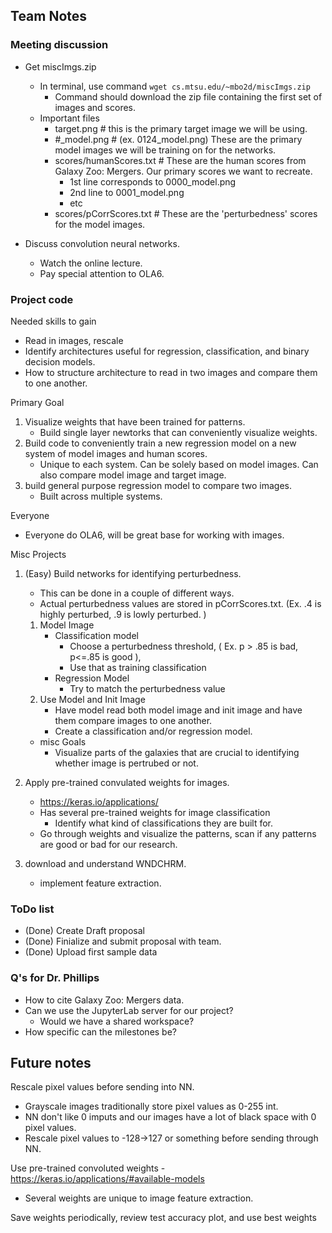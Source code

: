 ## Team Notes

### Meeting discussion

- Get miscImgs.zip
    - In terminal, use command `wget cs.mtsu.edu/~mbo2d/miscImgs.zip`
        - Command should download the zip file containing the first set of images and scores.
    - Important files
        - target.png  # this is the primary target image we will be using.
        - #_model.png # (ex. 0124_model.png) These are the primary model images we will be training on for the networks. 
        - scores/humanScores.txt   # These are the human scores from Galaxy Zoo: Mergers.  Our primary scores we want to recreate.
            - 1st line corresponds to 0000_model.png
            - 2nd line to 0001_model.png
            - etc
        - scores/pCorrScores.txt   # These are the 'perturbedness' scores for the model images. 

- Discuss convolution neural networks.
    - Watch the online lecture.
    - Pay special attention to OLA6.
    
    
### Project code

Needed skills to gain
- Read in images, rescale
- Identify architectures useful for regression, classification, and binary decision models.
- How to structure architecture to read in two images and compare them to one another.

Primary Goal 
1) Visualize weights that have been trained for patterns.
    - Build single layer newtorks that can conveniently visualize weights. 
2) Build code to conveniently train a new regression model on a new system of model images and human scores.
    - Unique to each system. Can be solely based on model images.  Can also compare model image and target image.
3) build general purpose regression model to compare two images.
    - Built across multiple systems. 

Everyone
- Everyone do OLA6, will be great base for working with images.

Misc Projects
1) (Easy) Build networks for identifying perturbedness.
    - This can be done in a couple of different ways.
    - Actual perturbedness values are stored in pCorrScores.txt.  (Ex. .4 is highly perturbed,  .9 is lowly perturbed. )
    1) Model Image
        - Classification model 
            - Choose a perturbedness threshold, ( Ex. p > .85 is bad, p<=.85 is good ), 
            - Use that as training classification
        - Regression Model
            - Try to match the perturbedness value
    2) Use Model and Init Image
        - Have model read both model image and init image and have them compare images to one another. 
        - Create a classification and/or regression model.
    - misc Goals
        - Visualize parts of the galaxies that are crucial to identifying whether image is pertrubed or not.

2) Apply pre-trained convulated weights for images.
    - https://keras.io/applications/
    - Has several pre-trained weights for image classification
        - Identify what kind of classifications they are built for. 
    - Go through weights and visualize the patterns, scan if any patterns are good or bad for our research. 

3) download and understand WNDCHRM.
    - implement feature extraction. 


### ToDo list
- (Done) Create Draft proposal
- (Done) Finialize and submit proposal with team.
- (Done) Upload first sample data

### Q's for Dr. Phillips
- How to cite Galaxy Zoo: Mergers data.
- Can we use the JupyterLab server for our project?
    - Would we have a shared workspace?
- How specific can the milestones be? 
    

## Future notes

Rescale pixel values before sending into NN. 
- Grayscale images traditionally store pixel values as 0-255 int.   
- NN don't like 0 imputs and our images have a lot of black space with 0 pixel values.
- Rescale pixel values to -128->127 or something before sending through NN.

Use pre-trained convoluted weights
-https://keras.io/applications/#available-models
- Several weights are unique to image feature extraction.

Save weights periodically, review test accuracy plot, and use best weights